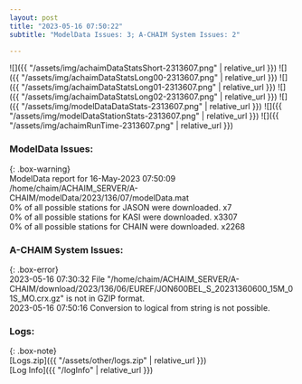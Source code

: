```yaml
---
layout: post
title: "2023-05-16 07:50:22"
subtitle: "ModelData Issues: 3; A-CHAIM System Issues: 2"

---
```


![]({{ "/assets/img/achaimDataStatsShort-2313607.png" | relative_url }})
![]({{ "/assets/img/achaimDataStatsLong00-2313607.png" | relative_url }})
![]({{ "/assets/img/achaimDataStatsLong01-2313607.png" | relative_url }})
![]({{ "/assets/img/achaimDataStatsLong02-2313607.png" | relative_url }})
![]({{ "/assets/img/modelDataDataStats-2313607.png" | relative_url }})
![]({{ "/assets/img/modelDataStationStats-2313607.png" | relative_url }})
![]({{ "/assets/img/achaimRunTime-2313607.png" | relative_url }})


### ModelData Issues:  
  
{: .box-warning}  
 ModelData report for 16-May-2023 07:50:09   
 /home/chaim/ACHAIM_SERVER/A-CHAIM/modelData/2023/136/07/modelData.mat   
 0% of all possible stations for JASON were downloaded. x7   
 0% of all possible stations for KASI were downloaded. x3307   
 0% of all possible stations for CHAIN were downloaded. x2268   
  
### A-CHAIM System Issues:  
  
{: .box-error}  
2023-05-16 07:30:32 File "/home/chaim/ACHAIM_SERVER/A-CHAIM/download/2023/136/06/EUREF/JON600BEL_S_20231360600_15M_01S_MO.crx.gz" is not in GZIP format.  
2023-05-16 07:50:16 Conversion to logical from string is not possible.  

### Logs:  
  
{: .box-note}  
[Logs.zip]({{ "/assets/other/logs.zip" | relative_url }})  
[Log Info]({{ "/logInfo" | relative_url }})  
